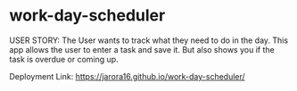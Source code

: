 # work-day-scheduler

USER STORY:
The User wants to track what they need to do in the day. This app allows the user to enter a task and save it. But also shows you if the task is overdue or coming up.

Deployment Link: https://jarora16.github.io/work-day-scheduler/ 
